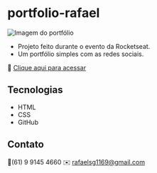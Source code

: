 # portfolio-rafael

![Imagem do portfólio](https://raw.githubusercontent.com/rafs11/portfolio-rafael/main/images/portfolio-rafael.png)

- Projeto feito durante o evento da Rocketseat.
- Um portfólio simples com as redes sociais.

🔗 [Clique aqui para acessar](https://rafs11.github.io/portfolio-rafael/)


## Tecnologias

- HTML
- CSS
- GitHub


## Contato

📱(61) 9 9145 4660
✉️ rafaelsg1169@gmail.com
